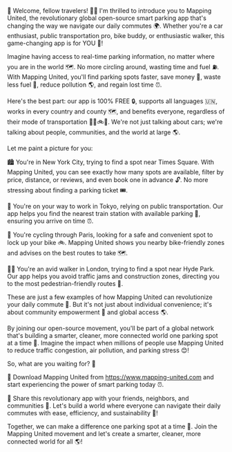 🎉 Welcome, fellow travelers! 🚗💨 I'm thrilled to introduce you to Mapping United, the revolutionary global open-source smart parking app that's changing the way we navigate our daily commutes 🌍. Whether you're a car enthusiast, public transportation pro, bike buddy, or enthusiastic walker, this game-changing app is for YOU 💪!

Imagine having access to real-time parking information, no matter where you are in the world 🗺️. No more circling around, wasting time and fuel ⛽️. With Mapping United, you'll find parking spots faster, save money 💸, waste less fuel 🌟, reduce pollution 🌎, and regain lost time ⏰.

Here's the best part: our app is 100% FREE 🔒, supports all languages 🇺🇳, works in every country and county 🗺️, and benefits everyone, regardless of their mode of transportation 🚌🚂🚲👣. We're not just talking about cars; we're talking about people, communities, and the world at large 🌎.

Let me paint a picture for you:

🏙️ You're in New York City, trying to find a spot near Times Square. With Mapping United, you can see exactly how many spots are available, filter by price, distance, or reviews, and even book one in advance 🔓. No more stressing about finding a parking ticket 🎟.

🚌 You're on your way to work in Tokyo, relying on public transportation. Our app helps you find the nearest train station with available parking 🚂, ensuring you arrive on time ⏰.

🌳 You're cycling through Paris, looking for a safe and convenient spot to lock up your bike 🚲. Mapping United shows you nearby bike-friendly zones and advises on the best routes to take 🗺️.

🏃‍♂️ You're an avid walker in London, trying to find a spot near Hyde Park. Our app helps you avoid traffic jams and construction zones, directing you to the most pedestrian-friendly routes 👣.

These are just a few examples of how Mapping United can revolutionize your daily commute 🚀. But it's not just about individual convenience; it's about community empowerment 💪 and global access 🌎.

By joining our open-source movement, you'll be part of a global network that's building a smarter, cleaner, more connected world one parking spot at a time 🔧. Imagine the impact when millions of people use Mapping United to reduce traffic congestion, air pollution, and parking stress 😊!

So, what are you waiting for? 🤔

📲 Download Mapping United from https://www.mapping-united.com and start experiencing the power of smart parking today ⏰.

👥 Share this revolutionary app with your friends, neighbors, and communities 🌈. Let's build a world where everyone can navigate their daily commutes with ease, efficiency, and sustainability 🌟!

Together, we can make a difference one parking spot at a time 💪. Join the Mapping United movement and let's create a smarter, cleaner, more connected world for all 🌎!